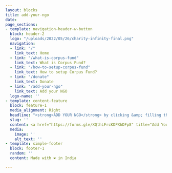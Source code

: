 ```yaml
---
layout: blocks
title: add-your-ngo
date: 
page_sections:
- template: navigation-header-w-button
  block: header-2
  logo: "/uploads/2022/05/26/charity-infinity-final.png"
  navigation:
  - link: "/"
    link_text: Home
  - link: "/what-is-corpus-fund"
    link_text: What is Corpus Fund?
  - link: "/how-to-setup-corpus-fund"
    link_text: How to setup Corpus Fund?
  - link: "/donate"
    link_text: Donate
  - link: "/add-your-ngo"
    link_text: Add your NGO
  logo-name: ''
- template: content-feature
  block: feature-1
  media_alignment: Right
  headline: "<strong>ADD YOUR NGO</strong> by clicking &amp; filling the below form"
  slug: ''
  content: <a href="https://forms.gle/XQthLFrcKDPXhDFp8" title="Add Your Ngo-form"><button style="background-color:lightpink; padding:10px; border:0px; border-radius:10px;" onMouseOver="this.style.cursor='pointer'"><h4>Add Your NGO</h4></button></a>
  media:
    image: ''
    alt_text: ''
- template: simple-footer
  block: footer-1
  random: ''
  content: Made with ❤︎ in India

---
```


